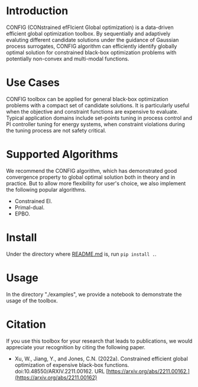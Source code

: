 # Introduction
 CONFIG (CONstrained efFIcient Global optimization) is a data-driven efficient global optimization toolbox. 
 By sequentially and adaptively evaluting different candidate solutions under the guidance of Gaussian process surrogates, 
 CONFIG algorithm can efficiently identify globally optimal solution for
 constrained black-box optimization problems with potentially non-convex and multi-modal
 functions.

# Use Cases
CONFIG toolbox can be applied for general black-box optimization problems with
a compact set of candidate solutions. It is particularly useful when the objective
and constraint functions are expensive to evaluate. 
Typical application domains include set-points tuning in process control and PI
controller tuning for energy systems, when constraint violations during the
tuning process are not safety critical.

# Supported Algorithms
We recommend the CONFIG algorithm, which has demonstrated 
good convergence property to global optimal solution both in theory and in
practice. But to allow more flexibility for user's choice, we also implement the
following popular algorithms.
* Constrained EI.
* Primal-dual.
* EPBO.

# Install
Under the directory where [README.md](./README.md) is, run `pip install .`. 

# Usage
In the directory "./examples", we provide a notebook to demonstrate the usage of the toolbox. 

# Citation
If you use this toolbox for your research that leads to publications, we would
appreciate your recognition by citing the following paper. 
* Xu, W., Jiang, Y., and Jones, C.N. (2022a). Constrained efficient global optimization of expensive black-box functions. doi:10.48550/ARXIV.2211.00162. URL [https://arxiv.org/abs/2211.00162.](https://arxiv.org/abs/2211.00162)

